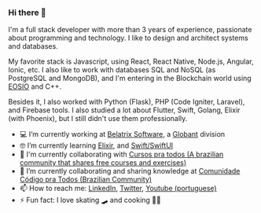 ### Hi there 👋

I'm a full stack developer with more than 3 years of experience, passionate about programming and technology. I like to design and architect systems and databases.

My favorite stack is Javascript, using React, React Native, Node.js, Angular, Ionic, etc. I also like to work with databases SQL and NoSQL (as PostgreSQL and MongoDB), and I'm entering in the Blockchain world using [EOSIO](https://eos.io/) and C++.

Besides it, I also worked with Python (Flask), PHP (Code Igniter, Laravel), and Firebase tools. I also studied a lot about Flutter, Swift, Golang, Elixir (with Phoenix), but I still didn't use them professionally.

- 💻 I’m currently working at [Belatrix Software](https://www.belatrixsf.com/), a [Globant](https://www.globant.com/) division
- 🤓 I’m currently learning [Elixir](https://elixir-lang.org/), and [Swift/SwiftUI](https://developer.apple.com/swift/)
- 📕 I'm currently collaborating with [Cursos pra todos (A brazilian community that shares free courses and exercises)](https://github.com/CodigoPraTodos/cursospratodos)
- 📕 I’m currently collaborating and sharing knowledge at [Comunidade Código pra Todos (Brazilian Community)](http://comunidade.codigopratodos.com/)
- 📫 How to reach me: [LinkedIn](https://www.linkedin.com/in/gabrielcvaz/), [Twitter](https://twitter.com/GabrielVaz1404), [Youtube (portuguese)](https://www.youtube.com/channel/UCX4F-tcOcL6q4aO1iOChSNw)
- ⚡ Fun fact: I love skating 🛹 and cooking 👨‍🍳
